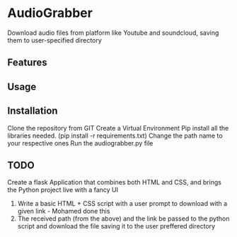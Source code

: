 # AudioGrabber
Download audio files from platform like Youtube and soundcloud, saving them to user-specified directory

## Features


## Usage

## Installation
Clone the repository from GIT
Create a Virtual Environment
Pip install all the libraries needed. (pip install -r requirements.txt)
Change the path name to your respective ones
Run the audiograbber.py file


## TODO
Create a flask Application that combines both HTML and CSS, and brings the Python project live with a fancy UI
1) Write a basic HTML + CSS script with a user prompt to download with a given link - Mohamed done this
2) The received path (from the above) and the link be passed to the python script and download the file saving it to the user preffered directory